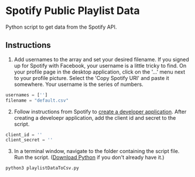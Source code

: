 # Spotify Public Playlist Data
Python script to get data from the Spotify API.

## Instructions

1. Add usernames to the array and set your desired filename. If you signed up for Spotify with Facebook, your username is a little tricky to find. On your profile page in the desktop application, click on the '...' menu next to your profile picture.  Select the 'Copy Spotify URI' and paste it somewhere. Your username is the series of numbers. 
``` Python
usernames = ['']
filename = "default.csv"
```

2. Follow instructions from Spotify to [create a developer application](https://developer.spotify.com/my-applications/#!/). After creating a develoepr application, add the client id and secret to the script.
``` Python
client_id = ''
client_secret = ''
```

3. In a terminal window, navigate to the folder containing the script file. Run the script. ([Download Python](https://www.anaconda.com/download/#macos) if you don't already have it.) 
``` Bash
python3 playlistDataToCsv.py
```
